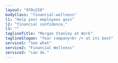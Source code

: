 ```yaml
---
layout: "970x250"
bodyClass: "financial-wellness"
l1: "Help your employees gain"
l2: "financial confidence."
l3: ""
taglineTitle: "Morgan Stanley at Work"
taglineSlogan: "Your company<br /> at its best"
service1: "See what"
service2: "Financial Wellness"
service3: "can do."
---
```


